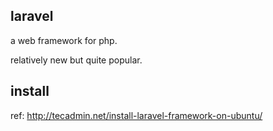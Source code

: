 laravel
-------------

a web framework for php.

relatively new but quite popular.


install
-----------------------
ref: http://tecadmin.net/install-laravel-framework-on-ubuntu/
